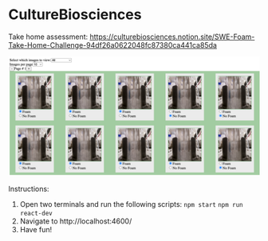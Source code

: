 # CultureBiosciences
Take home assessment: https://culturebiosciences.notion.site/SWE-Foam-Take-Home-Challenge-94df26a0622048fc87380ca441ca85da

![sample](./pic.png)

Instructions:
1. Open two terminals and run the following scripts:
`npm start`
`npm run react-dev`
2. Navigate to http://localhost:4600/
3. Have fun!
